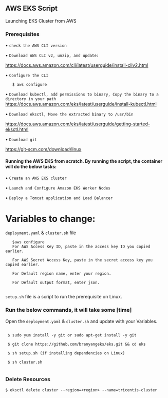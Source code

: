 ## AWS EKS Script
Launching EKS Cluster from AWS


### Prerequisites

   • `check the AWS CLI version`
   
   • `Download AWS CLI v2, unzip, and update: `
   
 https://docs.aws.amazon.com/cli/latest/userguide/install-cliv2.html
 
   • `Configure the CLI`
   
   ```   $ aws configure```
   
   • `Download kubectl, add permissions to binary, Copy the binary to a directory in your path`
https://docs.aws.amazon.com/eks/latest/userguide/install-kubectl.html
   
   • `Download eksctl, Move the extracted binary to /usr/bin`
   
https://docs.aws.amazon.com/eks/latest/userguide/getting-started-eksctl.html

   • `Download git`

https://git-scm.com/download/linux

#### Running the AWS EKS from scratch. By running the script, the container will do the below tasks:

   • `Create an AWS EKS cluster`

   • `Launch and Configure Amazon EKS Worker Nodes`
   
   • `Deploy a Tomcat application and Load Balancer`



# Variables to change:

`deployment.yaml` & `cluster.sh` file 

```
   $aws configure
   For AWS Access Key ID, paste in the access key ID you copied earlier.
   
   For AWS Secret Access Key, paste in the secret access key you copied earlier.
   
   For Default region name, enter your region.
   
   For Default output format, enter json.


```

`setup.sh` file is a script to run the prerequisite on Linux.



### Run the below commands, it will take some [time]

Open the `deployment.yaml` & `cluster.sh` and update with your Variables.
```

 $ sudo yum install -y git or sudo apt-get install -y git

 $ git clone https://github.com/branyangeks/eks.git && cd eks

 $ sh setup.sh (if installing dependencies on Linux)
 
 $ sh cluster.sh
 
 ```

### Delete Resources

```console
$ eksctl delete cluster --region=<region> --name=tricentis-cluster
```